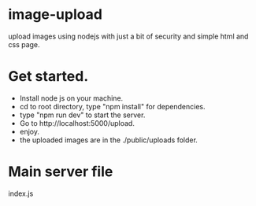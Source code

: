# image-upload
upload images using nodejs with just a bit of security and simple html and css page.

# Get started.
- Install node js on your machine.
- cd to root directory, type "npm install" for dependencies.
- type "npm run dev" to start the server.
- Go to http://localhost:5000/upload.
- enjoy.
- the uploaded images are in the ./public/uploads folder.

# Main server file
 index.js
